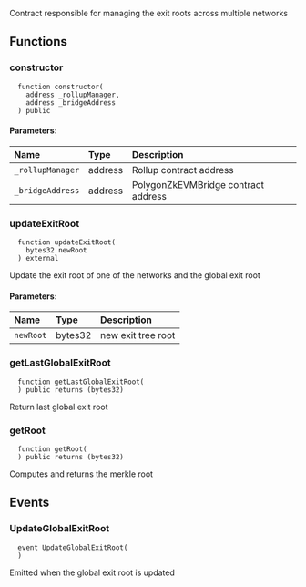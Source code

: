 Contract responsible for managing the exit roots across multiple networks


## Functions
### constructor
```solidity
  function constructor(
    address _rollupManager,
    address _bridgeAddress
  ) public
```


#### Parameters:
| Name | Type | Description                                                          |
| :--- | :--- | :------------------------------------------------------------------- |
|`_rollupManager` | address | Rollup contract address
|`_bridgeAddress` | address | PolygonZkEVMBridge contract address

### updateExitRoot
```solidity
  function updateExitRoot(
    bytes32 newRoot
  ) external
```
Update the exit root of one of the networks and the global exit root


#### Parameters:
| Name | Type | Description                                                          |
| :--- | :--- | :------------------------------------------------------------------- |
|`newRoot` | bytes32 | new exit tree root

### getLastGlobalExitRoot
```solidity
  function getLastGlobalExitRoot(
  ) public returns (bytes32)
```
Return last global exit root



### getRoot
```solidity
  function getRoot(
  ) public returns (bytes32)
```
Computes and returns the merkle root



## Events
### UpdateGlobalExitRoot
```solidity
  event UpdateGlobalExitRoot(
  )
```

Emitted when the global exit root is updated

